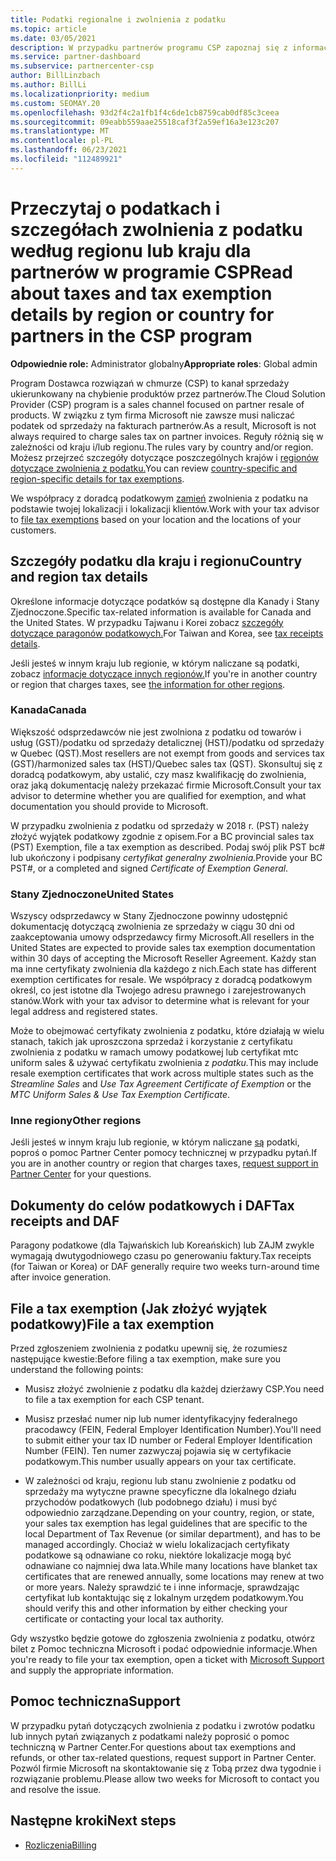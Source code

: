 ```yaml
---
title: Podatki regionalne i zwolnienia z podatku
ms.topic: article
ms.date: 03/05/2021
description: W przypadku partnerów programu CSP zapoznaj się z informacjami na temat obowiązków podatkowych w poszczególnych regionach, sposobu przesyłania zwolnienia z podatku dla sprzedaży WSP oraz sposobu uzyskania pomocy technicznej dotyczącej pytań podatkowych.
ms.service: partner-dashboard
ms.subservice: partnercenter-csp
author: BillLinzbach
ms.author: BillLi
ms.localizationpriority: medium
ms.custom: SEOMAY.20
ms.openlocfilehash: 93d2f4c2a1fb1f4c6de1cb8759cab0df85c3ceea
ms.sourcegitcommit: 09eabb559aae25518caf3f2a59ef16a3e123c207
ms.translationtype: MT
ms.contentlocale: pl-PL
ms.lasthandoff: 06/23/2021
ms.locfileid: "112489921"
---
```

# <a name="read-about-taxes-and-tax-exemption-details-by-region-or-country-for-partners-in-the-csp-program"></a><span data-ttu-id="c752b-103">Przeczytaj o podatkach i szczegółach zwolnienia z podatku według regionu lub kraju dla partnerów w programie CSP</span><span class="sxs-lookup"><span data-stu-id="c752b-103">Read about taxes and tax exemption details by region or country for partners in the CSP program</span></span>

<span data-ttu-id="c752b-104">**Odpowiednie role:** Administrator globalny</span><span class="sxs-lookup"><span data-stu-id="c752b-104">**Appropriate roles**: Global admin</span></span>

<span data-ttu-id="c752b-105">Program Dostawca rozwiązań w chmurze (CSP) to kanał sprzedaży ukierunkowany na chybienie produktów przez partnerów.</span><span class="sxs-lookup"><span data-stu-id="c752b-105">The Cloud Solution Provider (CSP) program is a sales channel focused on partner resale of products.</span></span> <span data-ttu-id="c752b-106">W związku z tym firma Microsoft nie zawsze musi naliczać podatek od sprzedaży na fakturach partnerów.</span><span class="sxs-lookup"><span data-stu-id="c752b-106">As a result, Microsoft is not always required to charge sales tax on partner invoices.</span></span> <span data-ttu-id="c752b-107">Reguły różnią się w zależności od kraju i/lub regionu.</span><span class="sxs-lookup"><span data-stu-id="c752b-107">The rules vary by country and/or region.</span></span> <span data-ttu-id="c752b-108">Możesz przejrzeć szczegóły dotyczące poszczególnych krajów i [regionów dotyczące zwolnienia z podatku.](#country-and-region-tax-details)</span><span class="sxs-lookup"><span data-stu-id="c752b-108">You can review [country-specific and region-specific details for tax exemptions](#country-and-region-tax-details).</span></span>

<span data-ttu-id="c752b-109">We współpracy z doradcą podatkowym [zamień](#file-a-tax-exemption) zwolnienia z podatku na podstawie twojej lokalizacji i lokalizacji klientów.</span><span class="sxs-lookup"><span data-stu-id="c752b-109">Work with your tax advisor to [file tax exemptions](#file-a-tax-exemption) based on your location and the locations of your customers.</span></span>

## <a name="country-and-region-tax-details"></a><span data-ttu-id="c752b-110">Szczegóły podatku dla kraju i regionu</span><span class="sxs-lookup"><span data-stu-id="c752b-110">Country and region tax details</span></span>

<span data-ttu-id="c752b-111">Określone informacje dotyczące podatków są dostępne dla Kanady i Stany Zjednoczone.</span><span class="sxs-lookup"><span data-stu-id="c752b-111">Specific tax-related information is available for Canada and the United States.</span></span> <span data-ttu-id="c752b-112">W przypadku Tajwanu i Korei zobacz [szczegóły dotyczące paragonów podatkowych.](#tax-receipts-and-daf)</span><span class="sxs-lookup"><span data-stu-id="c752b-112">For Taiwan and Korea, see [tax receipts details](#tax-receipts-and-daf).</span></span>

<span data-ttu-id="c752b-113">Jeśli jesteś w innym kraju lub regionie, w którym naliczane są podatki, zobacz [informacje dotyczące innych regionów.](#other-regions)</span><span class="sxs-lookup"><span data-stu-id="c752b-113">If you're in another country or region that charges taxes, see [the information for other regions](#other-regions).</span></span>


### <a name="canada"></a><span data-ttu-id="c752b-114">Kanada</span><span class="sxs-lookup"><span data-stu-id="c752b-114">Canada</span></span>

<span data-ttu-id="c752b-115">Większość odsprzedawców nie jest zwolniona z podatku od towarów i usług (GST)/podatku od sprzedaży detalicznej (HST)/podatku od sprzedaży w Quebec (QST).</span><span class="sxs-lookup"><span data-stu-id="c752b-115">Most resellers are not exempt from goods and services tax (GST)/harmonized sales tax (HST)/Quebec sales tax (QST).</span></span> <span data-ttu-id="c752b-116">Skonsultuj się z doradcą podatkowym, aby ustalić, czy masz kwalifikację do zwolnienia, oraz jaką dokumentację należy przekazać firmie Microsoft.</span><span class="sxs-lookup"><span data-stu-id="c752b-116">Consult your tax advisor to determine whether you are qualified for exemption, and what documentation you should provide to Microsoft.</span></span>

<span data-ttu-id="c752b-117">W przypadku zwolnienia z podatku od sprzedaży w 2018 r. (PST) należy złożyć wyjątek podatkowy zgodnie z opisem.</span><span class="sxs-lookup"><span data-stu-id="c752b-117">For a BC provincial sales tax (PST) Exemption, file a tax exemption as described.</span></span> <span data-ttu-id="c752b-118">Podaj swój plik PST bc# lub ukończony i podpisany *certyfikat generalny zwolnienia.*</span><span class="sxs-lookup"><span data-stu-id="c752b-118">Provide your BC PST#, or a completed and signed *Certificate of Exemption General*.</span></span>

### <a name="united-states"></a><span data-ttu-id="c752b-119">Stany Zjednoczone</span><span class="sxs-lookup"><span data-stu-id="c752b-119">United States</span></span>

<span data-ttu-id="c752b-120">Wszyscy odsprzedawcy w Stany Zjednoczone powinny udostępnić dokumentację dotyczącą zwolnienia ze sprzedaży w ciągu 30 dni od zaakceptowania umowy odsprzedawcy firmy Microsoft.</span><span class="sxs-lookup"><span data-stu-id="c752b-120">All resellers in the United States are expected to provide sales tax exemption documentation within 30 days of accepting the Microsoft Reseller Agreement.</span></span> <span data-ttu-id="c752b-121">Każdy stan ma inne certyfikaty zwolnienia dla każdego z nich.</span><span class="sxs-lookup"><span data-stu-id="c752b-121">Each state has different exemption certificates for resale.</span></span> <span data-ttu-id="c752b-122">We współpracy z doradcą podatkowym określ, co jest istotne dla Twojego adresu prawnego i zarejestrowanych stanów.</span><span class="sxs-lookup"><span data-stu-id="c752b-122">Work with your tax advisor to determine what is relevant for your legal address and registered states.</span></span>

<span data-ttu-id="c752b-123">Może to obejmować certyfikaty zwolnienia z podatku,  które działają  w wielu stanach, takich jak uproszczona sprzedaż i korzystanie z certyfikatu zwolnienia z podatku w ramach umowy podatkowej lub certyfikat mtc uniform sales & używać certyfikatu zwolnienia z *podatku.*</span><span class="sxs-lookup"><span data-stu-id="c752b-123">This may include resale exemption certificates that work across multiple states such as the *Streamline Sales* and *Use Tax Agreement Certificate of Exemption* or the *MTC Uniform Sales & Use Tax Exemption Certificate*.</span></span>

### <a name="other-regions"></a><span data-ttu-id="c752b-124">Inne regiony</span><span class="sxs-lookup"><span data-stu-id="c752b-124">Other regions</span></span>

<span data-ttu-id="c752b-125">Jeśli jesteś w innym kraju lub regionie, w którym naliczane [są](#support) podatki, poproś o pomoc Partner Center pomocy technicznej w przypadku pytań.</span><span class="sxs-lookup"><span data-stu-id="c752b-125">If you are in another country or region that charges taxes, [request support in Partner Center](#support) for your questions.</span></span>

## <a name="tax-receipts-and-daf"></a><span data-ttu-id="c752b-126">Dokumenty do celów podatkowych i DAF</span><span class="sxs-lookup"><span data-stu-id="c752b-126">Tax receipts and DAF</span></span>

<span data-ttu-id="c752b-127">Paragony podatkowe (dla Tajwańskich lub Koreańskich) lub ZAJM zwykle wymagają dwutygodniowego czasu po generowaniu faktury.</span><span class="sxs-lookup"><span data-stu-id="c752b-127">Tax receipts (for Taiwan or Korea) or DAF generally require two weeks turn-around time after invoice generation.</span></span>

## <a name="file-a-tax-exemption"></a><span data-ttu-id="c752b-128">File a tax exemption (Jak złożyć wyjątek podatkowy)</span><span class="sxs-lookup"><span data-stu-id="c752b-128">File a tax exemption</span></span>

<span data-ttu-id="c752b-129">Przed zgłoszeniem zwolnienia z podatku upewnij się, że rozumiesz następujące kwestie:</span><span class="sxs-lookup"><span data-stu-id="c752b-129">Before filing a tax exemption, make sure you understand the following points:</span></span>

- <span data-ttu-id="c752b-130">Musisz złożyć zwolnienie z podatku dla każdej dzierżawy CSP.</span><span class="sxs-lookup"><span data-stu-id="c752b-130">You need to file a tax exemption for each CSP tenant.</span></span>

- <span data-ttu-id="c752b-131">Musisz przesłać numer nip lub numer identyfikacyjny federalnego pracodawcy (FEIN, Federal Employer Identification Number).</span><span class="sxs-lookup"><span data-stu-id="c752b-131">You'll need to submit either your tax ID number or Federal Employer Identification Number (FEIN).</span></span> <span data-ttu-id="c752b-132">Ten numer zazwyczaj pojawia się w certyfikacie podatkowym.</span><span class="sxs-lookup"><span data-stu-id="c752b-132">This number usually appears on your tax certificate.</span></span>

- <span data-ttu-id="c752b-133">W zależności od kraju, regionu lub stanu zwolnienie z podatku od sprzedaży ma wytyczne prawne specyficzne dla lokalnego działu przychodów podatkowych (lub podobnego działu) i musi być odpowiednio zarządzane.</span><span class="sxs-lookup"><span data-stu-id="c752b-133">Depending on your country, region, or state, your sales tax exemption has legal guidelines that are specific to the local Department of Tax Revenue (or similar department), and has to be managed accordingly.</span></span> <span data-ttu-id="c752b-134">Chociaż w wielu lokalizacjach certyfikaty podatkowe są odnawiane co roku, niektóre lokalizacje mogą być odnawiane co najmniej dwa lata.</span><span class="sxs-lookup"><span data-stu-id="c752b-134">While many locations have blanket tax certificates that are renewed annually, some locations may renew at two or more years.</span></span> <span data-ttu-id="c752b-135">Należy sprawdzić te i inne informacje, sprawdzając certyfikat lub kontaktując się z lokalnym urzędem podatkowym.</span><span class="sxs-lookup"><span data-stu-id="c752b-135">You should verify this and other information by either checking your certificate or contacting your local tax authority.</span></span>

<span data-ttu-id="c752b-136">Gdy wszystko będzie gotowe do zgłoszenia zwolnienia z [](https://partner.microsoft.com/dashboard/support/csp/servicerequests/create?stage=2&topicid=92930319-ced6-c18b-d7a6-d62b22d60aa5) podatku, otwórz bilet z Pomoc techniczna Microsoft i podać odpowiednie informacje.</span><span class="sxs-lookup"><span data-stu-id="c752b-136">When you're ready to file your tax exemption, open a ticket with [Microsoft Support](https://partner.microsoft.com/dashboard/support/csp/servicerequests/create?stage=2&topicid=92930319-ced6-c18b-d7a6-d62b22d60aa5) and supply the appropriate information.</span></span>

## <a name="support"></a><span data-ttu-id="c752b-137">Pomoc techniczna</span><span class="sxs-lookup"><span data-stu-id="c752b-137">Support</span></span>

<span data-ttu-id="c752b-138">W przypadku pytań dotyczących zwolnienia z podatku i zwrotów podatku lub innych pytań związanych z podatkami należy poprosić o pomoc techniczną w Partner Center.</span><span class="sxs-lookup"><span data-stu-id="c752b-138">For questions about tax exemptions and refunds, or other tax-related questions, request support in Partner Center.</span></span> <span data-ttu-id="c752b-139">Pozwól firmie Microsoft na skontaktowanie się z Tobą przez dwa tygodnie i rozwiązanie problemu.</span><span class="sxs-lookup"><span data-stu-id="c752b-139">Please allow two weeks for Microsoft to contact you and resolve the issue.</span></span>

## <a name="next-steps"></a><span data-ttu-id="c752b-140">Następne kroki</span><span class="sxs-lookup"><span data-stu-id="c752b-140">Next steps</span></span>

- [<span data-ttu-id="c752b-141">Rozliczenia</span><span class="sxs-lookup"><span data-stu-id="c752b-141">Billing</span></span>](billing.md)
